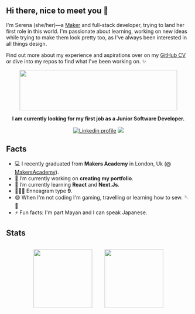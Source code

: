## Hi there, nice to meet you 👋 

I'm Serena (she/her)—a [Maker](https://makers.tech/) and full-stack developer, trying to land her first role in this world. 
I'm passionate about learning, working on new ideas while trying to make them look pretty too, as I've always been interested in all things design.

Find out more about my experience and aspirations over on my [GitHub CV](https://github.com/serenabertozzi/cv) or dive into my repos to find what I've been working on. ✨

<div align="center">
<a href="https://www.16personalities.com/profiles/ec5d4f3a67d27"><img width="430" height="110" src="https://i.imgur.com/tAmitOa.png"></a>
  

  **I am currently looking for my first job as a Junior Software Developer.**
  

[![Linkedin profile](https://img.shields.io/badge/Linkedin-Serena%20Bertozzi-0077B5?style=social&logo=linkedin&?labelColor=fff)](http://linkedin.com/in/serenabertozzi) [![](https://img.shields.io/badge/Email-serenabertozzi%40protonmail.com-critical)](mailto:serenabertozzi@protonmail.com)
</div>

## Facts
- 💻 I recently graduated from **Makers Academy** in London, Uk (@ [MakersAcademy](https://makers.tech/)).
- 🔭 I’m currently working on **creating my portfolio**.
- 🌱 I’m currently learning **React** and **Next.Js**.
- 🧘🏻‍♀️ Enneagram type **9**.
- 😄 When I'm not coding I'm gaming, travelling or learning how to sew. 🪡🧵
- ⚡ Fun facts: I'm part Mayan and I can speak Japanese.

## Stats

<p align="center">
  <img height="160px" style="padding: 15px;" src="https://github-readme-stats.vercel.app/api?username=serenabertozzi&show_icons=true&theme=tokyonight" />  
  <img height="160px" style="padding: 15px;" src="https://github-readme-stats.vercel.app/api/top-langs/?username=serenabertozzi&layout=compact&theme=tokyonight" />
</p>
